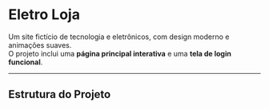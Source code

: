 #  Eletro Loja

Um site fictício de tecnologia e eletrônicos, com design moderno e animações suaves.  
O projeto inclui uma **página principal interativa** e uma **tela de login funcional**.

---

##  Estrutura do Projeto
